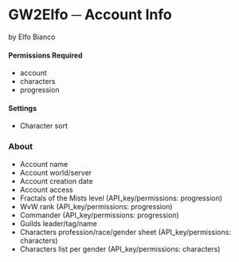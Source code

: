 # GW2Elfo ─ Account Info
by Elfo Bianco

#### Permissions Required
* account
* characters
* progression

#### Settings
* Character sort

### About
* Account name
* Account world/server
* Account creation date
* Account access
* Fractals of the Mists level (API_key/permissions: progression)
* WvW rank (API_key/permissions: progression)
* Commander (API_key/permissions: progression)
* Guilds leader/tag/name
* Characters profession/race/gender sheet (API_key/permissions: characters)
* Characters list per gender (API_key/permissions: characters)
